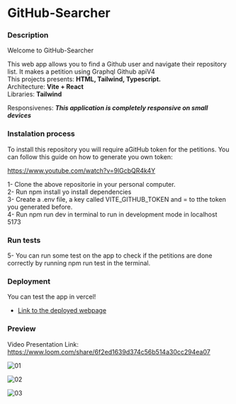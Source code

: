 # GitHub-Searcher

### Description

Welcome to GitHub-Searcher

This web app allows you to find a Github user and navigate their repository list. It makes a petition using Graphql Github apiV4 <br>
This projects presents: **HTML, Tailwind, Typescript.** <br>
Architecture: **Vite + React** <br>
Libraries: **Tailwind** <br>

Responsivenes: **_This application is completely responsive on small devices_**

### Instalation process
To install this repository you will require aGitHub token for the petitions. 
You can follow this guide on how to generate you own token:

https://www.youtube.com/watch?v=9lGcbQR4k4Y

1- Clone the above repositorie in your personal computer. <br>
2- Run npm install yo install dependencies <br>
3- Create a .env file, a key called VITE_GITHUB_TOKEN and = to tthe token you generated before. <br>
4- Run npm run dev in terminal to run in development mode in localhost 5173 <br>

### Run tests
5- You can run some test on the app to check if the petitions are done correctly by running npm run test in the terminal.

### Deployment

You can test the app in vercel! <br>

- [Link to the deployed webpage](https://github-searcher-git-master-madpug2022.vercel.app/)

### Preview

Video Presentation Link: https://www.loom.com/share/6f2ed1639d374c56b514a30cc294ea07

![01](https://github.com/Madpug2022/Github-searcher/assets/98781462/67346c86-5dbd-4c96-976e-6011742e7da5)


  ![02](https://github.com/Madpug2022/Github-searcher/assets/98781462/79b87c9e-aca3-4526-a17b-85f52d676e70)

![03](https://github.com/Madpug2022/Github-searcher/assets/98781462/6f8519f1-b758-4d6f-aabb-e3ce70a817d5)


